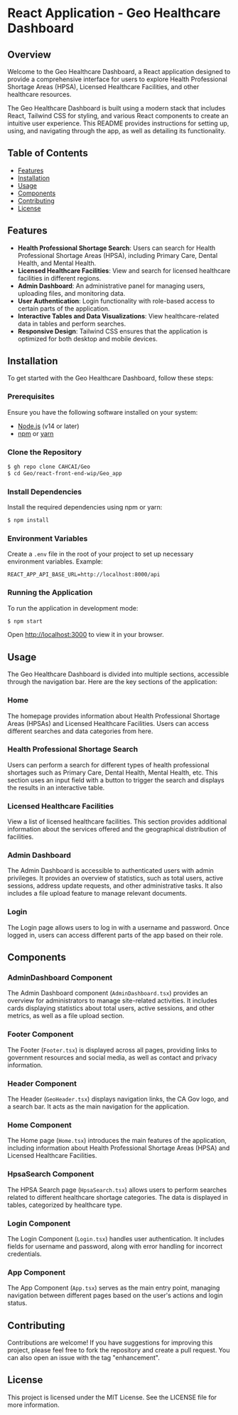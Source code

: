 # React Application - Geo Healthcare Dashboard

## Overview

Welcome to the Geo Healthcare Dashboard, a React application designed to provide a comprehensive interface for users to explore Health Professional Shortage Areas (HPSA), Licensed Healthcare Facilities, and other healthcare resources.

The Geo Healthcare Dashboard is built using a modern stack that includes React, Tailwind CSS for styling, and various React components to create an intuitive user experience. This README provides instructions for setting up, using, and navigating through the app, as well as detailing its functionality.

## Table of Contents

- [Features](#features)
- [Installation](#installation)
- [Usage](#usage)
- [Components](#components)
- [Contributing](#contributing)
- [License](#license)

## Features

- **Health Professional Shortage Search**: Users can search for Health Professional Shortage Areas (HPSA), including Primary Care, Dental Health, and Mental Health.
- **Licensed Healthcare Facilities**: View and search for licensed healthcare facilities in different regions.
- **Admin Dashboard**: An administrative panel for managing users, uploading files, and monitoring data.
- **User Authentication**: Login functionality with role-based access to certain parts of the application.
- **Interactive Tables and Data Visualizations**: View healthcare-related data in tables and perform searches.
- **Responsive Design**: Tailwind CSS ensures that the application is optimized for both desktop and mobile devices.

## Installation

To get started with the Geo Healthcare Dashboard, follow these steps:

### Prerequisites

Ensure you have the following software installed on your system:

- [Node.js](https://nodejs.org/) (v14 or later)
- [npm](https://www.npmjs.com/) or [yarn](https://yarnpkg.com/)

### Clone the Repository

```bash
$ gh repo clone CAHCAI/Geo
$ cd Geo/react-front-end-wip/Geo_app
```

### Install Dependencies

Install the required dependencies using npm or yarn:

```bash
$ npm install
```

### Environment Variables

Create a `.env` file in the root of your project to set up necessary environment variables. Example:

```
REACT_APP_API_BASE_URL=http://localhost:8000/api
```

### Running the Application

To run the application in development mode:

```bash
$ npm start
```

Open [http://localhost:3000](http://localhost:3000) to view it in your browser.

## Usage

The Geo Healthcare Dashboard is divided into multiple sections, accessible through the navigation bar. Here are the key sections of the application:

### Home
The homepage provides information about Health Professional Shortage Areas (HPSAs) and Licensed Healthcare Facilities. Users can access different searches and data categories from here.

### Health Professional Shortage Search
Users can perform a search for different types of health professional shortages such as Primary Care, Dental Health, Mental Health, etc. This section uses an input field with a button to trigger the search and displays the results in an interactive table.

### Licensed Healthcare Facilities
View a list of licensed healthcare facilities. This section provides additional information about the services offered and the geographical distribution of facilities.

### Admin Dashboard
The Admin Dashboard is accessible to authenticated users with admin privileges. It provides an overview of statistics, such as total users, active sessions, address update requests, and other administrative tasks. It also includes a file upload feature to manage relevant documents.

### Login
The Login page allows users to log in with a username and password. Once logged in, users can access different parts of the app based on their role.

## Components

### AdminDashboard Component
The Admin Dashboard component (`AdminDashboard.tsx`) provides an overview for administrators to manage site-related activities. It includes cards displaying statistics about total users, active sessions, and other metrics, as well as a file upload section.

### Footer Component
The Footer (`Footer.tsx`) is displayed across all pages, providing links to government resources and social media, as well as contact and privacy information.

### Header Component
The Header (`GeoHeader.tsx`) displays navigation links, the CA Gov logo, and a search bar. It acts as the main navigation for the application.

### Home Component
The Home page (`Home.tsx`) introduces the main features of the application, including information about Health Professional Shortage Areas (HPSA) and Licensed Healthcare Facilities.

### HpsaSearch Component
The HPSA Search page (`HpsaSearch.tsx`) allows users to perform searches related to different healthcare shortage categories. The data is displayed in tables, categorized by healthcare type.

### Login Component
The Login Component (`Login.tsx`) handles user authentication. It includes fields for username and password, along with error handling for incorrect credentials.

### App Component
The App Component (`App.tsx`) serves as the main entry point, managing navigation between different pages based on the user's actions and login status.

## Contributing

Contributions are welcome! If you have suggestions for improving this project, please feel free to fork the repository and create a pull request. You can also open an issue with the tag "enhancement".

## License

This project is licensed under the MIT License. See the LICENSE file for more information.

